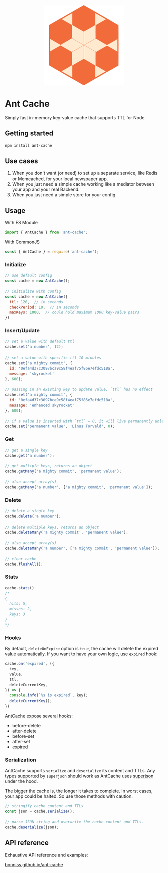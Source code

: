 <p align="center">
<img alt="Ant Cache logo" src="https://raw.githubusercontent.com/bonniss/ant-cache/main/logo.svg">
</p>

# Ant Cache

Simply fast in-memory key-value cache that supports TTL for Node.

## Getting started

```sh
npm install ant-cache
```

## Use cases

1. When you don't want (or need) to set up a separate service, like Redis or Memcached, for your local newspaper app.
2. When you just need a simple cache working like a mediator between your app and your real Backend.
3. When you just need a simple store for your config.

## Usage

With ES Module

 ```js
 import { AntCache } from 'ant-cache';
 ```

With CommonJS

 ```js
 const { AntCache } = require('ant-cache');
 ```

### Initialize

```js
// use default config
const cache = new AntCache();

// initialize with config
const cache = new AntCache({
  ttl: 120,  // in seconds
  checkPeriod: 10,  // in seconds
  maxKeys: 1000,  // could hold maximum 1000 key-value pairs
})
```

### Insert/Update

```js
// set a value with default ttl
cache.set('a number', 12);

// set a value with specific ttl 10 minutes
cache.set('a mighty commit', {
  id: '0efa4d37c3097bca9c58f4eaf75f86e7efdc518a',
  message: 'skyrocket'
}, 600);

// passing in an existing key to update value, `ttl` has no effect
cache.set('a mighty commit', {
  id: '0efa4d37c3097bca9c58f4eaf75f86e7efdc518a',
  message: 'enhanced skyrocket'
}, 600);

// if a value is inserted with `ttl` = 0, it will live permanently unless deleted manually
cache.set('permanent value', 'Linus Torvald', 0);
```

### Get

```js
// get a single key
cache.get('a number');

// get multiple keys, returns an object
cache.getMany('a mighty commit', 'permanent value');

// also accept array(s)
cache.getMany('a number', ['a mighty commit', 'permanent value']);
```

### Delete

```js
// delete a single key
cache.delete('a number');

// delete multiple keys, returns an object
cache.deleteMany('a mighty commit', 'permanent value');

// also accept array(s)
cache.deleteMany('a number', ['a mighty commit', 'permanent value']);

// clear cache
cache.flushAll();
```

### Stats

```js
cache.stats()
/*
{
  hits: 5,
  misses: 2,
  keys: 3
}
*/
```

### Hooks

By default, `deleteOnExpire` option is `true`, the cache will delete the expired value automatically. If you want to have your own logic, use `expired` hook:

```js
cache.on('expired', ({
  key,
  value,
  ttl,
  deleteCurrentKey,
}) => {
  console.info(`%s is expired`, key);
  deleteCurrentKey();
})
```

AntCache expose several hooks:

- before-delete
- after-delete
- before-set
- after-set
- expired

### Serialization

AntCache supports `serialize` and `deserialize` its content and TTLs. Any types supported by `superjson` should work as AntCache uses [superjson](https://github.com/blitz-js/superjson) under the hood.

The bigger the cache is, the longer it takes to complete. In worst cases, your app could be halted. So use those methods with caution.

```js
// stringify cache content and TTLs
const json = cache.serialize();

// parse JSON string and overwrite the cache content and TTLs.
cache.deserialize(json);
```

## API reference

Exhaustive API reference and examples:

[bonniss.github.io/ant-cache](https://bonniss.github.io/ant-cache/)
